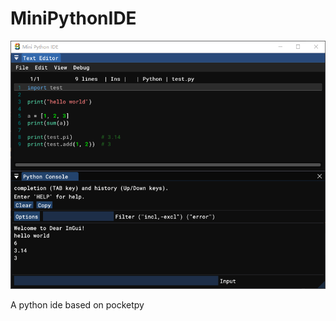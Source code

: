 # MiniPythonIDE

![mini python ide](screenshots/Snipaste_2023-07-21_11-41-34.png)

A python ide based on pocketpy
